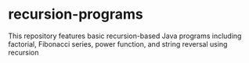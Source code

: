# recursion-programs
This repository features basic recursion-based Java programs including factorial, Fibonacci series, power function, and string reversal using recursion
